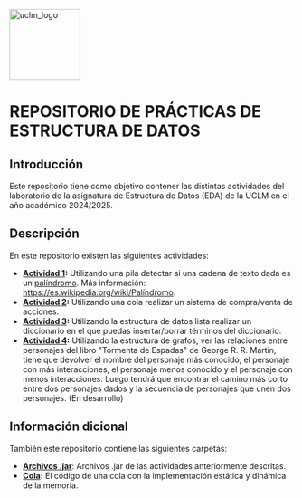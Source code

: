 <p>
  <img src="https://upload.wikimedia.org/wikipedia/commons/f/f1/LogoUCLM.jpg" alt="uclm_logo" witdh=50 height=125>
  <h1>REPOSITORIO DE PRÁCTICAS DE ESTRUCTURA DE DATOS</h1>
</p>
<p>
  <h2>Introducción</h2>
  <p>Este repositorio tiene como objetivo contener las distintas actividades del laboratorio de la asignatura de Estructura de Datos (EDA) de la UCLM en el año académico 2024/2025.</p>
  <h2>Descripción</h2>
  <p>En este repositorio existen las siguientes actividades:</p>
  <ul>
    <li><b><a href="https://github.com/elterror6/EDA2425/tree/main/Stack">Actividad 1</a>:</b> Utilizando una pila detectar si una cadena de texto dada es un <a href="https://es.wikipedia.org/wiki/Palíndromo">palíndromo</a>. Más información: <a href="https://es.wikipedia.org/wiki/Palíndromo">https://es.wikipedia.org/wiki/Palíndromo</a>.</li>
    <li><b><a href="https://github.com/elterror6/EDA2425/tree/main/Actividad2">Actividad 2</a>:</b> Utilizando una cola realizar un sistema de compra/venta de acciones.</li>
    <li><b><a href="https://github.com/elterror6/EDA2425/tree/main/Actividad3">Actividad 3</a>:</b> Utilizando la estructura de datos lista realizar un diccionario en el que puedas insertar/borrar términos del diccionario.</li>
    <li><b><a href="https://github.com/elterror6/EDA2425/tree/main/ActividadGOT">Actividad 4</a>:</b> Utilizando la estructura de grafos, ver las relaciones entre personajes del libro "Tormenta de Espadas" de George R. R. Martin, tiene que devolver el nombre del personaje más conocido, el personaje con más interacciones, el personaje menos conocido y el personaje con menos interacciones. Luego tendrá que encontrar el camino más corto entre dos personajes dados y la secuencia de personajes que unen dos personajes. (En desarrollo)</li>
  </ul>
</p>
<p>
  <h2>Información dicional</h2>
  <p>También este repositorio contiene las siguientes carpetas:</p>
  <ul>
    <li><b><a href="https://github.com/elterror6/EDA2425/tree/main/JARFILES">Archivos .jar</a></b>: Archivos .jar de las actividades anteriormente descritas.</li>
    <li><b><a href="https://github.com/elterror6/EDA2425/tree/main/Queue">Cola</a>:</b> El código de una cola con la implementación estática y dinámica de la memoria.</li>
  </ul>
</p>
